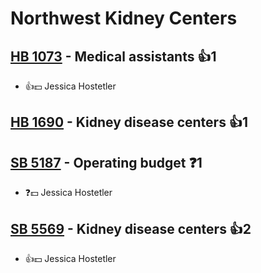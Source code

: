 # Northwest Kidney Centers

## [HB 1073](/bill/2023-24/hb/1073/) - Medical assistants 👍1  
* 👍💵 Jessica Hostetler

## [HB 1690](/bill/2023-24/hb/1690/) - Kidney disease centers 👍1  

## [SB 5187](/bill/2023-24/sb/5187/) - Operating budget   ❓1
* ❓💵 Jessica Hostetler

## [SB 5569](/bill/2023-24/sb/5569/) - Kidney disease centers 👍2  
* 👍💵 Jessica Hostetler